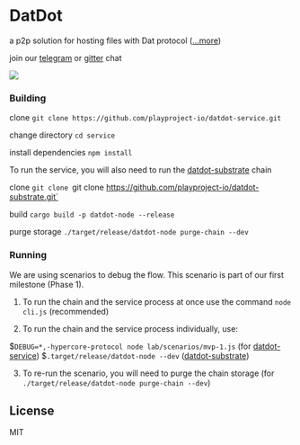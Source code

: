 # DatDot
a p2p solution for hosting files with Dat protocol ([...more](https://github.com/playproject-io/datdot-substrate/issues/12))

join our [telegram](https://t.me/joinchat/CgTftxXJvp6iYayqDjP7lQ) or [gitter](https://gitter.im/playproject-io/community) chat

![](https://i.imgur.com/oGPIbZQ.jpg)

### Building

clone
`git clone https://github.com/playproject-io/datdot-service.git`

change directory
`cd service`

install dependencies
`npm install`

To run the service, you will also need to run the [datdot-substrate](https://github.com/playproject-io/datdot-substrate) chain

clone
`git clone `git clone https://github.com/playproject-io/datdot-substrate.git`

build
`cargo build -p datdot-node --release`

purge storage
`./target/release/datdot-node purge-chain --dev`

### Running

We are using scenarios to debug the flow. This scenario is part of our first milestone (Phase 1).

1. To run the chain and the service process at once use the command `node cli.js` (recommended)

2. To run the chain and the service process individually, use:

$`DEBUG=*,-hypercore-protocol node lab/scenarios/mvp-1.js` (for [datdot-service](https://github.com/playproject-io/datdot-service))
$`.target/release/datdot-node --dev` ([datdot-substrate](https://github.com/playproject-io/datdot-substrate))

3. To re-run the scenario, you will need to purge the chain storage (for `./target/release/datdot-node purge-chain --dev`)


## License

MIT
